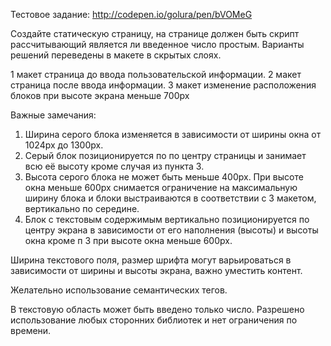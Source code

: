 Тестовое задание: http://codepen.io/golura/pen/bVOMeG

Создайте статическую страницу, на странице должен быть скрипт рассчитывающий является ли введенное число простым. Варианты решений переведены в макете в скрытых слоях.

1 макет страница до ввода пользовательской информации.
2 макет страница после ввода информации.
3 макет изменение расположения блоков при высоте экрана меньше 700px

Важные замечания:
1. Ширина серого блока изменяется в зависимости от ширины окна от 1024px до 1300px.
2. Серый блок позиционируется по по центру страницы и занимает всю её высоту кроме случая из пункта 3.
3. Высота серого блока не может быть меньше 400px. При высоте окна меньше 600px снимается ограничение на максимальную ширину блока и блоки выстраиваются в соответствии с 3 макетом, вертикально по середине.
4. Блок с текстовым содержимым вертикально позиционируется по центру экрана в зависимости от его наполнения (высоты) и высоты окна кроме п 3 при высоте окна меньше 600px.

Ширина текстового поля, размер шрифта могут варьироваться в зависимости от ширины и высоты экрана, важно уместить контент.

Желательно использование семантических тегов.

В текстовую область может быть введено только число. Разрешено использование любых сторонних библиотек и нет ограничения по времени.